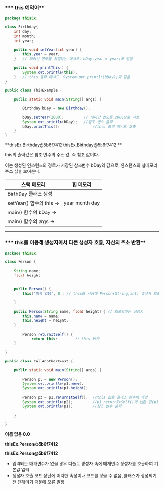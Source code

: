 ### *** this 예약어**

```java
package thisEx;

class Birthday{
	int day;
	int month;
	int year;
	
	public void setYear(int year) {
		this.year = year;
	}	// 태어난 연도를 지정하는 메서드. bDay.year = year;와 같음
	
	public void printThis() {
		System.out.println(this);
	}	// this 출력 메서드. System.out.println(bDay);와 같음
}

public class ThisExample {	
	
	public static void main(String[] args) {
	
		Birthday bDay = new Birthday();

		bDay.setYear(2000);			// 태어난 연도를 2000으로 지정
		System.out.println(bDay);	//참조 변수 출력
		bDay.printThis();				//this 출력 메서드 호출
	}
}
```

**thisEx.Birthday@5b6f7412
thisEx.Birthday@5b6f7412
**



this의 출력값은 참조 변수의 주소 값, 즉 참조 값이다.

이는 생성된 인스턴스의 경로가 저장된 참조변수 bDay의 값으로, 인스턴스의 힙메모리 주소 값을 보여준다.

| 스택 메모리              | 힙 메모리      |
| ------------------------ | -------------- |
| BirthDay 클래스 생성     |                |
| setYear() 함수의 this -> | year month day |
| main() 함수의 bDay ->    |                |
| main() 함수의 args ->    |                |



------



### *** this를 이용해 생성자에서 다른 생성자 호출, 자신의 주소 반환**

```java
package thisEx;

class Person {
	
	String name;
	float height;

	
	public Person() {
		this("이름 없음", 0); // this를 사용해 Person(String,int) 생성자 호출
		
	}
	
	public Person(String name, float height) { // 호출당하는 생성자
		this.name = name;
		this.height = height;
	}
    
    	Person returnItSelf() {
    		return this;		// this 반환
    }
	
}

public class CallAnotherConst {

	public static void main(String[] args) {
		
		Person p1 = new Person();
		System.out.println(p1.name);
		System.out.println(p1.height);
        
        Person p2 = p1.returnItSelf();	//this 값을 클래스 변수에 대입
        System.out.println(p2);			//p1.returnItSelf()의 반환 값(p1 값) 출력
        System.out.println(p1);			//참조 변수 출력
		
	}

}
```

**이름 없음**
**0.0**

**thisEx.Person@5b6f7412**

**thisEx.Person@5b6f7412**



- 입력되는 매개변수가 없을 경우 디폴트 생성자 속에 매개변수 생성자를 호출하여 기본값 입력
- 생성자 호출 코드 상단에 어떠한 속성이나 코드를 넣을 수 없음, 클래스가 생성되기 전 단계이기 때문에 오류 발생